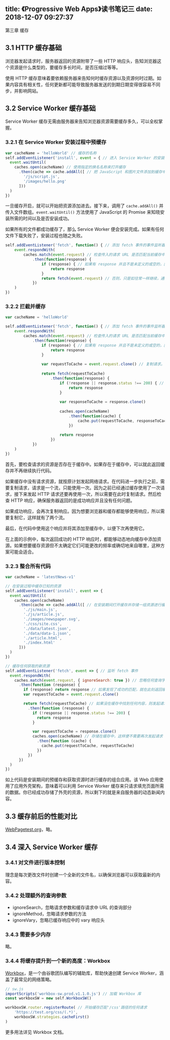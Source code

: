 title: 《Progressive Web Apps》读书笔记三
date: 2018-12-07 09:27:37
---

第三章 缓存

<!-- more -->

## 3.1 HTTP 缓存基础

浏览器发起请求时，服务器返回的资源附带了一些 HTTP 响应头，告知浏览器这个资源是什么类型的，要缓存多长时间，是否压缩过等等。

使用 HTTP 缓存意味着要依赖服务器来告知何时缓存资源以及资源何时过期。如果内容具有相关性，任何更新都可能导致服务器发送的到期日期变得很容易不同步，并影响网站。

## 3.2 Service Worker 缓存基础

Service Worker 缓存无需由服务器来告知浏览器资源需要缓存多久，可以全权掌握。

### 3.2.1 在 Service Worker 安装过程中预缓存

```javascript
var cacheName = 'helloWorld' // 缓存的名称
self.addEventListener('install', event = { // 进入 Service Worker 的安装事件
  event.waitUntil(
    caches.open(cacheName) // 使用指定的换名名称来打开缓存
      .then(cache => cache.addAll([ // 把 JavaScript 和图片文件添加到缓存中
        '/js/script.js',
        '/images/hello.png'
      ]))
  )
})
```

一旦缓存开启，就可以开始把资源添加进去。接下来，调用了 `cache.addAll()` 并传入文件数组。`event.waitUntil()` 方法使用了 JavaScript 的 Promise 来知晓安装所需的时间以及是否安装成功。

如果所有的文件都成功缓存了，那么 Service Worker 便会安装完成。如果有任何文件下载失败了，安装过程也随之失败。

```javascript
self.addEventListener('fetch', function() { // 添加 fetch 事件的事件监听器
    event.respondWith(
        caches.match(event.request) // 检查传入的请求 URL 是否匹配当前缓存中存在的任何内容
            .then(function(response) {
                if (response) { // 如果有 response 并且不是未定义的或空的，就将它返回
                    return response
                }
                return fetch(event.request) // 否则，只是如往常一样继续，通过网络获取预期的资源
            })
    )
})
```

### 3.2.2 拦截并缓存

```javascript
var cacheName = 'helloWorld'

self.addEventListener('fetch', function() { // 添加 fetch 事件的事件监听器
    event.respondWith(
        caches.match(event.request) // 检查传入的请求 URL 是否匹配当前缓存中存在的任何内容
            .then(function(response) {
                if (response) { // 如果有 response 并且不是未定义的或空的，就将它返回
                    return response
                }
                
                var requestToCache = event.request.clone() // 复制请求。请求是一个流，只能使用一次
                
                return fetch(requestToCache)
                    .then(function(response) {
                        if (!response || response.status !== 200) { // 如果请求失败或者服务器响应了错误代码，则立即返回错误消息
                            return response
                        }
                        
                        var responseToCache = response.clone()
                        
                        caches.open(cacheName)
                            .then(function(cache) {
                                cache.put(requestToCache, responseToCache) // 将响应添加到缓存中
                            })
                        
                        return response
                    })
            })
    )
})
```

首先，要检查请求的资源是否存在于缓存中。如果存在于缓存中，可以就此返回缓存并不再继续执行代码。

如果缓存中没有请求资源，就按原计划发起网络请求。在代码进一步执行之前，需要复制请求，请求是一个流，只能使用一次。因为之前已经通过缓存使用了一次请求，接下来发起 HTTP 请求还要再使用一次，所以需要在此时复制请求。然后检查 HTTP 响应，确保服务器返回的是成功响应并且没有任何问题。

如果成功响应，会再次复制响应。因为想要浏览器和缓存都能够使用响应，所以需要复制它，这样就有了两个流。

最后，在代码中使用这个响应并将其添加至缓存中，以便下次再使用它。

在上面的示例中，每次返回成功的 HTTP 响应时，都能够动态地向缓存中添加资源。如果想要缓存资源但不太确定它们可能更改的频率或确切地来自哪里，这种方案可能会适合。

### 3.2.3 整合所有代码

```javascript
var cacheName = 'latestNews-v1'

// 在安装过程中缓存已知的资源
self.addEventListener('install', event => {
  event.waitUntil(
    caches.open(cacheName)
      .then(cache => cache.addAll([ // 在安装期间打开缓存并存储一组资源进行缓存
        './js/main.js',
        './js/article.js',
        './images/newspaper.svg',
        './css/site.css',
        './data/latest.json',
        './data/data-1.json',
        './article.html',
        './index.html'
      ]))
  )
})

// 缓存任何获取的新资源
self.addEventListener('fetch', event => { // 监听 fetch 事件
  event.respondWith(
    caches.match(event.request, { ignoreSearch: true }) // 忽略任何查询字符串参数，这样便不会造成任何缓存未命中
      .then(function (response) {
        if (response) return response // 如果发现了成功的匹配，就在此刻返回缓存并不再继续执行
        var requestToCache = event.request.clone()

        return fetch(requestToCache) // 如果没在缓存中找到任何内容，则发起请求
          .then(function (response) {
            if (!response || response.status !== 200) {
              return response
            }

            var requestToCache = response.clone()
            caches.open(cacheName) // 存储在缓存中，这样便不需要再次发起请求
              .then(function (cache) {
                cache.put(requestToCache, requestToCache)
              })
          })
      })
  )
})
```

如上代码是安装期间的预缓存和获取资源时进行缓存的组合应用。该 Web 应用使用了应用外壳架构，意味着可以利用 Service Worker 缓存来只请求填充页面所需的数据。你已经成功存储了外壳的资源，所以剩下的就是来自服务器的动态新闻内容。

## 3.3 缓存前后的性能对比

[WebPagetest.org](https://www.webpagetest.org/)，略。

## 3.4 深入 Service Worker 缓存

### 3.4.1 对文件进行版本控制

理念是每次更改文件时创建一个全新的文件名，以确保浏览器可以获取最新的内容。

### 3.4.2 处理额外的查询参数

- ignoreSearch，忽略请求参数和缓存请求中 URL 的查询部分
- ignoreMethod，忽略请求参数的方法
- ignoreVary，忽略已缓存响应中的 vary 响应头

### 3.4.3 需要多少内存

略。

### 3.4.4 将缓存提升到一个新的高度：Workbox

[Workbox](https://developers.google.com/web/tools/workbox/)，是一个由谷歌团队编写的辅助库，帮助快速创建 Service Worker，涵盖了最常见的网络策略。

```javascript
// sw.js
importScripts('workbox-sw.prod.v1.1.0.js') // 加载 Workbox 库
const workboxSW = new self.WorkboxSW()

workboxSW.router.registerRoute( // 开始缓存匹配'/css'路径的任何请求
    'https://test.org/css/(.*)',
    workboxSW.strategies.cacheFirst()
)
```

更多用法详见 Workbox 文档。
